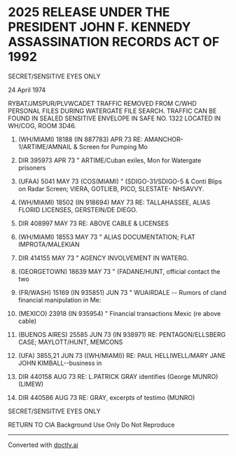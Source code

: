 # 2025 RELEASE UNDER THE PRESIDENT JOHN F. KENNEDY ASSASSINATION RECORDS ACT OF 1992

SECRET/SENSITIVE EYES ONLY

24 April 1974

RYBAT/JMSPUR/PLVWCADET TRAFFIC REMOVED FROM C/WHD PERSONAL
FILES DURING WATERGATE FILE SEARCH. TRAFFIC CAN BE FOUND
IN SEALED SENSITIVE ENVELOPE IN SAFE NO. 1322 LOCATED IN
WH/COG, ROOM 3D46.

1. (WH/MIAMI) 18188 (IN 887783) APR 73 RE: AMANCHOR-1/ARTIME/AMNAIL
   & Screen for Pumping Mo

2. DIR 395973 APR 73 " ARTIME/Cuban exiles, Mon
   for Watergate prisoners

3. (UFAA) 5041 MAY 73 (COS(MIAMI) " (SDIGO-31/SDIGO-5 & Conti
   Blips on Radar Screen;
   VIERA, GOTLIEB, PICO, SLESTATE-
   NHSAVVY.

4. (WH/MIAMI) 18502 (IN 918694) MAY 73 RE: TALLAHASSEE, ALIAS FLORID
   LICENSES, GERSTEIN/DE DIEGO.

5. DIR 408997 MAY 73 RE: ABOVE CABLE & LICENSES

6. (WH/MIAMI) 18553 MAY 73 " ALIAS DOCUMENTATION; FLAT
   IMPROTA/MALEKIAN

7. DIR 414155 MAY 73 " AGENCY INVOLVEMENT IN WATERG.

8. (GEORGETOWN) 18639 MAY 73 " (FADANE/HUNT, official contact
   the two

9. (FR/WASH) 15169 (IN 935851) JUN 73 " WUAIRDALE -- Rumors of cland
   financial manipulation in Me:

10. (MEXICO) 23918 (IN 935954) " Financial transactions Mexic
    (re above cable)

11. (BUENOS AIRES) 25585 JUN 73 (IN 938971) RE: PENTAGON/ELLSBERG CASE;
    MAYLOTT/HUNT, MEMCONS

12. (UFA) 3855,21 JUN 73 ((WH/MIAMI)) RE: PAUL HELLIWELL/MARY JANE
    JOHN KIMBALL--business in

13. DIR 440158 AUG 73 RE: L.PATRICK GRAY identifies
    (George MUNRO) (LIMEW)

14. DIR 440586 AUG 73 RE: GRAY, excerpts of testimo
    (MUNRO)

SECRET/SENSITIVE EYES ONLY

RETURN TO CIA
Background Use Only
Do Not Reproduce


---
Converted with [doctly.ai](https://doctly.ai)